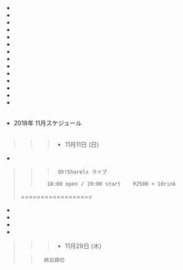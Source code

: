 -
-
-
-
-
-
-
-
-
-
-
-
-
-
##
##
##
##
##

- 2018年 11月スケジュール
##
##
>
>>>    - 11月11日 (日)
-
>>>      Oh!Sharels ライブ                
>>        18:00 open / 19:00 start    ¥2500 + 1drink
>
>  ==================
-
-
-
-
>>>   - 11月29日 (木)
>
>>       終日貸切

